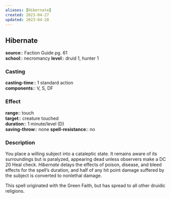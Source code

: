 ```yaml
---
aliases: [Hibernate]
created: 2023-04-27
updated: 2023-04-28
---
```


## Hibernate

**source**:: Faction Guide pg. 61  
**school**:: necromancy
**level**:: druid 1, hunter 1

### Casting

**casting-time**:: 1 standard action  
**components**:: V, S, DF

### Effect

**range**:: touch  
**target**:: creature touched  
**duration**:: 1 minute/level (D)  
**saving-throw**:: none
**spell-resistance**:: no

### Description

You place a willing subject into a cataleptic state. It remains aware of its surroundings but is paralyzed, appearing dead unless observers make a DC 20 Heal check. *Hibernate* delays the effects of poison, disease, and bleed effects for the spell’s duration, and half of any hit point damage suffered by the subject is converted to nonlethal damage.  
  
This spell originated with the Green Faith, but has spread to all other druidic religions.
